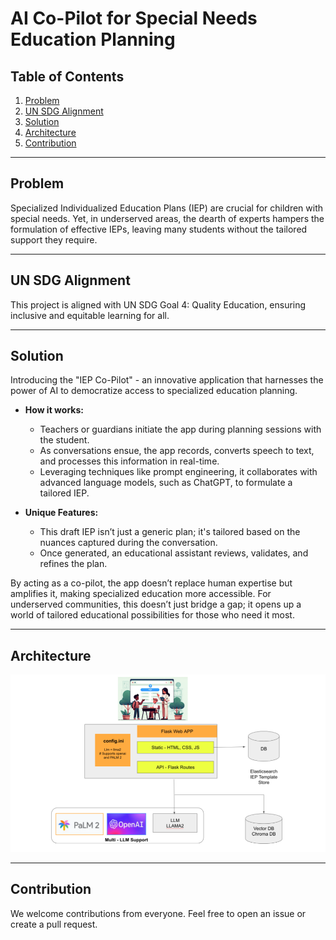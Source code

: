 # AI Co-Pilot for Special Needs Education Planning

## Table of Contents
1. [Problem](#problem)
2. [UN SDG Alignment](#un-sdg-alignment)
3. [Solution](#solution)
4. [Architecture](#architecture)
5. [Contribution](#contribution)

---

## Problem
Specialized Individualized Education Plans (IEP) are crucial for children with special needs. Yet, in underserved areas, the dearth of experts hampers the formulation of effective IEPs, leaving many students without the tailored support they require.

---

## UN SDG Alignment
This project is aligned with UN SDG Goal 4: Quality Education, ensuring inclusive and equitable learning for all.

---

## Solution
Introducing the "IEP Co-Pilot" - an innovative application that harnesses the power of AI to democratize access to specialized education planning.

- **How it works:**
    - Teachers or guardians initiate the app during planning sessions with the student.
    - As conversations ensue, the app records, converts speech to text, and processes this information in real-time.
    - Leveraging techniques like prompt engineering, it collaborates with advanced language models, such as ChatGPT, to formulate a tailored IEP.

- **Unique Features:**
    - This draft IEP isn’t just a generic plan; it's tailored based on the nuances captured during the conversation.
    - Once generated, an educational assistant reviews, validates, and refines the plan.

By acting as a co-pilot, the app doesn’t replace human expertise but amplifies it, making specialized education more accessible. For underserved communities, this doesn’t just bridge a gap; it opens up a world of tailored educational possibilities for those who need it most.

---

## Architecture
![Architecture Diagram](1.png)

---

## Contribution
We welcome contributions from everyone. Feel free to open an issue or create a pull request.

